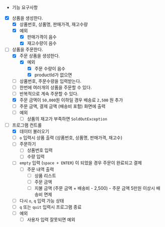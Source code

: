 - 기능 요구사항
- [x] 상품을 생성한다.
    - [x] 상품번호, 상품명, 판매가격, 재고수량
    - [x] 예외
        - [x] 판매가격이 음수
        - [x] 재고수량이 음수
- [ ] 상품을 주문한다.
    - [x] 주문 상품을 생성한다.
      - [x] 예외
        - [x] 주문 수량이 음수
        - [x] productId가 없으면
    - [ ] 상품번호, 주문수량을 입력받는다.
    - [ ] 한번에 여러개의 상품을 주문할 수 있다.
    - [ ] 반복적으로 계속 주문할 수 있다.
    - [x] 주문 금액이 `50,000`원 이하일 경우 배송료 `2,500` 원 추가
    - [ ] 주문 금액, 결제 금액 (배송비 포함) 화면에 출력
    - [ ] 예외
        - [ ] 상품의 재고가 부족하면 `SoldOutException`
- [ ] 프로그램 컨트롤
    - [x] 데이터 불러오기
    - [ ] `o` 입력시 상품 출력 (상품번호, 상품명, 판매가격, 재고수)
    - [ ] 주문하기
        - [ ] 상품번호 입력
        - [ ] 수량 입력
    - [ ] `empty` 입력 (`space + ENTER`) 이 되었을 경우 주문이 완료되고 결제
        - [ ] 주문 내역 출력
            - [ ] 상품 리스트
            - [ ] 주문 금액
            - [ ] 지불 금액 (주문 금액 + 배송비 - 2,500) - 주문 금액 5만원 이상시 배송비 면제
    - [ ] 다시 `o`, `q` 입력 가능 상태
    - [ ] `q` 또는 `quit` 입력시 프로그램 종료
    - [ ] 예외
      - [ ] 사용자 입력 잘못되면 예외
